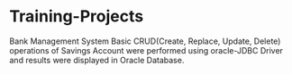 # Training-Projects
Bank Management System
Basic CRUD(Create, Replace, Update, Delete) operations of Savings Account were performed using oracle-JDBC Driver and results were displayed in Oracle Database.  
